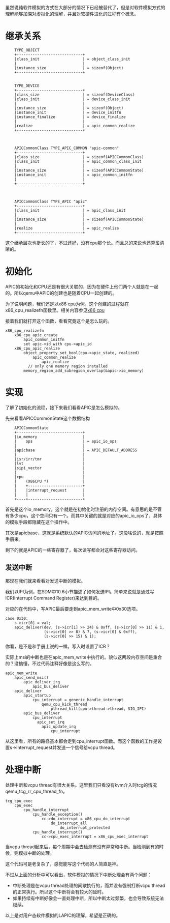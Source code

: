 虽然说纯软件模拟的方式在大部分的情况下已经被替代了，但是对软件模拟方式的理解能够加深对虚拟化的理解，并且对软硬件进化的过程有个概念。

# 继承关系

```
    TYPE_OBJECT
    +-----------------------------+
    |class_init                   | = object_class_init
    |                             |
    |instance_size                | = sizeof(Object)
    +-----------------------------+


    TYPE_DEVICE
    +-----------------------------+
    |class_size                   | = sizeof(DeviceClass)
    |class_init                   | = device_class_init
    |                             |
    |instance_size                | = sizeof(Object)
    |instance_init                | = device_initfn
    |instance_finalize            | = device_finalize
    |                             |
    |realize                      | = apic_common_realize
    +-----------------------------+



    APICCommonClass TYPE_APIC_COMMON "apic-common"
    +-----------------------------+
    |class_size                   | = sizeof(APICCommonClass)
    |class_init                   | = apic_common_class_init   
    |                             |
    |instance_size                | = sizeof(APICCommonState)
    |instance_init                | = apic_common_initfn       
    |                             |
    +-----------------------------+



    APICCommonClass TYPE_APIC "apic"                  
    +-----------------------------+                   
    |class_init                   | = apic_class_init
    |                             |                   
    |instance_size                | = sizeof(APICCommonState)
    |                             |                   
    |realize                      | = apic_realize
    +-----------------------------+                   
```

这个继承层次也挺长的了，不过还好，没有cpu那个长。而且总的来说也还算蛮清晰的。

# 初始化

APIC的初始化和CPU还是有很大关联的，因为在硬件上他们两个人就是在一起的。所以qemu中APIC的创建也是随着CPU一起创建的。

为了说明问题，我们还是以x86 cpu为例。这个创建的过程就在x86_cpu_realizefn函数里。相关内容参见[x86 cpu][1]

接着我们就打开这个函数，看看究竟这个是怎么玩的。

```
x86_cpu_realizefn
    x86_cpu_apic_create
        apic_common_initfn
        set apic->id with cpu->apic_id
    x86_cpu_apic_realize
        object_property_set_bool(cpu->apic_state, realized)
            apic_common_realize
                apic_realize
	      // only one memory region installed
        memory_region_add_subregion_overlap(&apic->io_memory)
```

# 实现

了解了初始化的流程，接下来我们看看APIC是怎么模拟的。

先来看看APICCommonState这个数据结构

```
    APICCommonState
    +-----------------------------+       
    |io_memory                    |
    |    ops                      | = apic_io_ops
    |                             |                                                                            
    |apicbase                     | = APIC_DEFAULT_ADDRESS
    |                             |
    |isr/irr/tmr                  |
    |lvt                          |
    |sipi_vector                  |
    |                             |
    |cpu                          |
    |    (X86CPU *)               |
    |    +------------------------+
    |    |interrupt_request       |
    |    |                        |
    +----+------------------------+
```

首先是这个io_memory，这个就是在初始化时注册的内存空间。有意思的是不管有多少cpu，这个空间只有一个。而其中关键的就是对应的apic_io_ops了，具体的模拟手段都隐藏在这个操作中。

其次是apicbase，这就是系统默认的APIC访问的地址了。这没啥说的，就是按照手册来。

剩下的就是APIC的一些寄存器了，每次读写都会对这些寄存器访问。

## 发送中断

那现在我们就来看看对发送中断的模拟。

我们以IPI为例，在SDM中10.6小节描述了如何发送IPI。简单来说就是通过写ICR(Interrupt Command Register)来达到目的。

对应的在代码中，写APIC最后要走到apic_mem_write中0x30选项。

```
case 0x30:
    s->icr[0] = val;
    apic_deliver(dev, (s->icr[1] >> 24) & 0xff, (s->icr[0] >> 11) & 1,
                 (s->icr[0] >> 8) & 7, (s->icr[0] & 0xff),
                 (s->icr[0] >> 15) & 1);
```

你看，是不是和手册上说的一样。写入时设置了ICR？

实际上msi的中断也是在apic_mem_write中执行的。貌似这两段内存空间是重合的？没搞懂，不过代码注释好像是这么写的。

```
apic_mem_write
    apic_send_msi()
        apic_deliver_irq
            apic_bus_deliver
    apic_deliver
        apic_startup
            cpu_interrupt = generic_handle_interrupt
                qemu_cpu_kick_thread
                    pthread_kill(cpu->thread->thread, SIG_IPI)
        apic_bus_deliver
            cpu_interrupt
	          apic_set_irq
                apic_update_irq
                    cpu_interrupt
```

从这里看，所有的路径基本都会走到cpu_interrupt函数。而这个函数的工作是设置s->interrupt_request并发送一个信号给vcpu thread。

# 处理中断

处理中断和vcpu thread有很大关系。这里我们只看没有kvm介入时tcg的情况 qemu_tcg_rr_cpu_thread_fn。

```
tcg_cpu_exec
    cpu_exec
        cpu_handle_interrupt
            cpu_handle_exception()
                cc->do_interrupt = x86_cpu_do_interrupt
                    do_interrupt_all
                        do_interrupt_protected
            cpu_handle_interrupt()
                cc->cpu_exec_interrupt = x86_cpu_exec_interrupt
```

当vcpu thread起来后，每个周期中会去检测有没有异常和中断。当检测到有的时候，则模拟中断的处理。

这个代码可是老复杂了，感觉能写这个代码的人简直是神。

不过从上面的分析中可以看出，软件模拟的情况下中断处理会有两个问题：

* 中断处理是在vcpu thread处理的间歇执行的，而并没有强制打断vcpu thread的正常执行。所以这个中断将会有较大的延时。
* 如果持续有中断好像会一直处理中断，所以中断太过频繁，也会导致系统无法继续。

以上是对用户态软件模拟的LAPIC的理解，希望是正确的。

[1]: /cpu/02-x86_cpu.md
